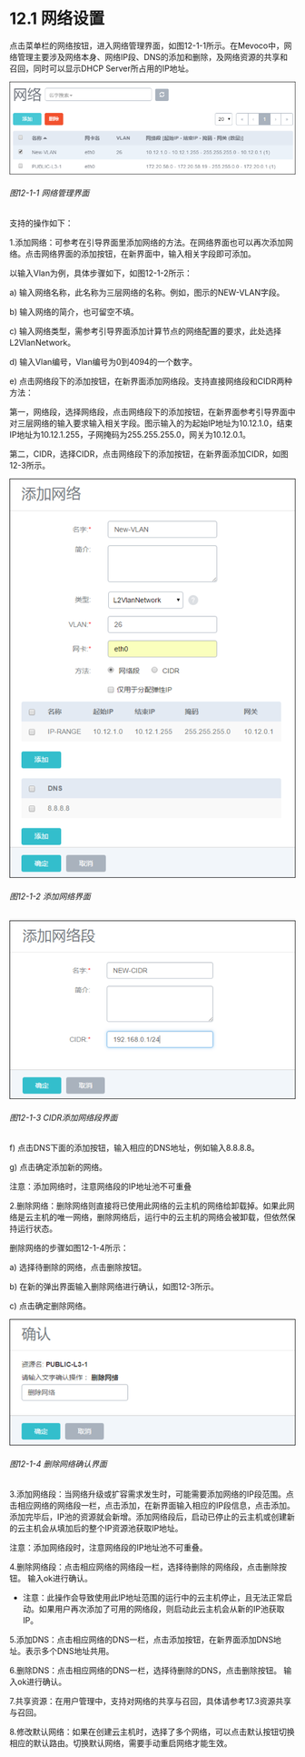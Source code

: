 # 12.1 网络设置

点击菜单栏的网络按钮，进入网络管理界面，如图12-1-1所示。在Mevoco中，网络管理主要涉及网络本身、网络IP段、DNS的添加和删除，及网络资源的共享和召回，同时可以显示DHCP Server所占用的IP地址。

![png](../images/12-1-1.png "图12-1-1  网络管理界面")
###### 图12-1-1  网络管理界面

支持的操作如下：

1.添加网络：可参考在引导界面里添加网络的方法。在网络界面也可以再次添加网络。点击网络界面的添加按钮，在新界面中，输入相关字段即可添加。

以输入Vlan为例，具体步骤如下，如图12-1-2所示：

a) 输入网络名称，此名称为三层网络的名称。例如，图示的NEW-VLAN字段。

b) 输入网络的简介，也可留空不填。

c) 输入网络类型，需参考引导界面添加计算节点的网络配置的要求，此处选择L2VlanNetwork。

d) 输入Vlan编号，Vlan编号为0到4094的一个数字。

e) 点击网络段下的添加按钮，在新界面添加网络段。支持直接网络段和CIDR两种方法：

第一，网络段，选择网络段，点击网络段下的添加按钮，在新界面参考引导界面中对三层网络的输入要求输入相关字段。图示输入的为起始IP地址为10.12.1.0，结束IP地址为10.12.1.255，子网掩码为255.255.255.0，网关为10.12.0.1。

第二，CIDR，选择CIDR，点击网络段下的添加按钮，在新界面添加CIDR，如图12-3所示。

![png](../images/12-1-2.png "图12-1-2  添加网络界面")
###### 图12-1-2  添加网络界面

![png](../images/12-1-3.png "图12-1-3  CIDR添加网络段界面")
###### 图12-1-3  CIDR添加网络段界面

f) 点击DNS下面的添加按钮，输入相应的DNS地址，例如输入8.8.8.8。

g) 点击确定添加新的网络。

注意：添加网络时，注意网络段的IP地址池不可重叠

2.删除网络：删除网络则直接将已使用此网络的云主机的网络给卸载掉。如果此网络是云主机的唯一网络，删除网络后，运行中的云主机的网络会被卸载，但依然保持运行状态。

删除网络的步骤如图12-1-4所示：

a) 选择待删除的网络，点击删除按钮。

b) 在新的弹出界面输入删除网络进行确认，如图12-3所示。

c) 点击确定删除网络。

![png](../images/12-1-4.png "图12-1-4  删除网络确认界面")
###### 图12-1-4  删除网络确认界面

3.添加网络段：当网络升级或扩容需求发生时，可能需要添加网络的IP段范围。点击相应网络的网络段一栏，点击添加，在新界面输入相应的IP段信息，点击添加。添加完毕后，IP池的资源就会新增。添加网络段后，启动已停止的云主机或创建新的云主机会从填加后的整个IP资源池获取IP地址。

注意：添加网络段时，注意网络段的IP地址池不可重叠。

4.删除网络段：点击相应网络的网络段一栏，选择待删除的网络段，点击删除按钮。 输入ok进行确认。

* 注意：此操作会导致使用此IP地址范围的运行中的云主机停止，且无法正常启动。如果用户再次添加了可用的网络段，则启动此云主机会从新的IP池获取IP。

5.添加DNS：点击相应网络的DNS一栏，点击添加按钮，在新界面添加DNS地址。表示多个DNS地址共用。

6.删除DNS：点击相应网络的DNS一栏，选择待删除的DNS，点击删除按钮。 输入ok进行确认。

7.共享资源：在用户管理中，支持对网络的共享与召回，具体请参考17.3资源共享与召回。

8.修改默认网络：如果在创建云主机时，选择了多个网络，可以点击默认按钮切换相应的默认路由。切换默认网络，需要手动重启网络才能生效。
